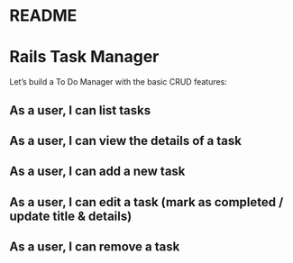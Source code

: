 # README

# Rails Task Manager

Let’s build a To Do Manager with the basic CRUD features:

## As a user, I can list tasks
## As a user, I can view the details of a task
## As a user, I can add a new task
## As a user, I can edit a task (mark as completed / update title & details)
## As a user, I can remove a task
